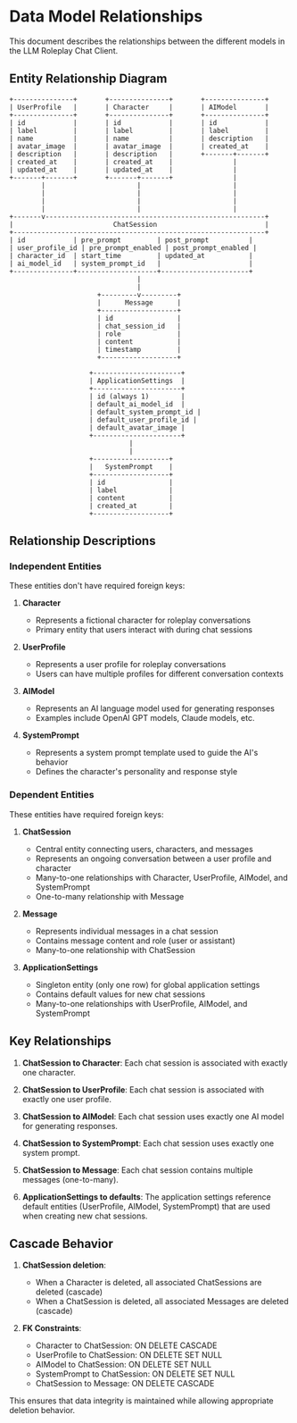 # Data Model Relationships

This document describes the relationships between the different models in the LLM Roleplay Chat Client.

## Entity Relationship Diagram

```
+---------------+       +---------------+       +---------------+
| UserProfile   |       | Character     |       | AIModel       |
+---------------+       +---------------+       +---------------+
| id            |       | id            |       | id            |
| label         |       | label         |       | label         |
| name          |       | name          |       | description   |
| avatar_image  |       | avatar_image  |       | created_at    |
| description   |       | description   |       +-------+-------+
| created_at    |       | created_at    |               |
| updated_at    |       | updated_at    |               |
+-------+-------+       +-------+-------+               |
        |                       |                       |
        |                       |                       |
        |                       |                       |
        |                       |                       |
+-------v-------------------------------------------------------+
|                         ChatSession                           |
+---------------------------------------------------------------+
| id            | pre_prompt         | post_prompt          |
| user_profile_id | pre_prompt_enabled | post_prompt_enabled |
| character_id  | start_time         | updated_at           |
| ai_model_id   | system_prompt_id   |                      |
+---------------+--------------------+----------------------+
                                |
                                |
                      +---------v---------+
                      |      Message      |
                      +-------------------+
                      | id                |
                      | chat_session_id   |
                      | role              |
                      | content           |
                      | timestamp         |
                      +-------------------+

                    +----------------------+
                    | ApplicationSettings  |
                    +----------------------+
                    | id (always 1)        |
                    | default_ai_model_id  |
                    | default_system_prompt_id |
                    | default_user_profile_id |
                    | default_avatar_image |
                    +----------------------+
                              |
                              |
                    +-------------------+
                    |   SystemPrompt    |
                    +-------------------+
                    | id                |
                    | label             |
                    | content           |
                    | created_at        |
                    +-------------------+
```

## Relationship Descriptions

### Independent Entities

These entities don't have required foreign keys:

1. **Character**
   - Represents a fictional character for roleplay conversations
   - Primary entity that users interact with during chat sessions

2. **UserProfile**
   - Represents a user profile for roleplay conversations
   - Users can have multiple profiles for different conversation contexts

3. **AIModel**
   - Represents an AI language model used for generating responses
   - Examples include OpenAI GPT models, Claude models, etc.

4. **SystemPrompt**
   - Represents a system prompt template used to guide the AI's behavior
   - Defines the character's personality and response style

### Dependent Entities

These entities have required foreign keys:

1. **ChatSession**
   - Central entity connecting users, characters, and messages
   - Represents an ongoing conversation between a user profile and character
   - Many-to-one relationships with Character, UserProfile, AIModel, and SystemPrompt
   - One-to-many relationship with Message

2. **Message**
   - Represents individual messages in a chat session
   - Contains message content and role (user or assistant)
   - Many-to-one relationship with ChatSession

3. **ApplicationSettings**
   - Singleton entity (only one row) for global application settings
   - Contains default values for new chat sessions
   - Many-to-one relationships with UserProfile, AIModel, and SystemPrompt

## Key Relationships

1. **ChatSession to Character**: Each chat session is associated with exactly one character.

2. **ChatSession to UserProfile**: Each chat session is associated with exactly one user profile.

3. **ChatSession to AIModel**: Each chat session uses exactly one AI model for generating responses.

4. **ChatSession to SystemPrompt**: Each chat session uses exactly one system prompt.

5. **ChatSession to Message**: Each chat session contains multiple messages (one-to-many).

6. **ApplicationSettings to defaults**: The application settings reference default entities (UserProfile, AIModel, SystemPrompt) that are used when creating new chat sessions.

## Cascade Behavior

1. **ChatSession deletion**:
   - When a Character is deleted, all associated ChatSessions are deleted (cascade)
   - When a ChatSession is deleted, all associated Messages are deleted (cascade)

2. **FK Constraints**:
   - Character to ChatSession: ON DELETE CASCADE
   - UserProfile to ChatSession: ON DELETE SET NULL
   - AIModel to ChatSession: ON DELETE SET NULL
   - SystemPrompt to ChatSession: ON DELETE SET NULL
   - ChatSession to Message: ON DELETE CASCADE

This ensures that data integrity is maintained while allowing appropriate deletion behavior.
